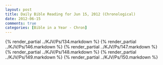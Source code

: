 ```yaml
---
layout: post
title: Daily Bible Reading for Jun 15, 2012 (Chronological)
date: 2012-06-15
comments: true
categories: [Bible in a Year - Chron]
---
```

{% render_partial ../KJV/Ps/134.markdown %}
{% render_partial ../KJV/Ps/146.markdown %}
{% render_partial ../KJV/Ps/147.markdown %}
{% render_partial ../KJV/Ps/148.markdown %}
{% render_partial ../KJV/Ps/149.markdown %}
{% render_partial ../KJV/Ps/150.markdown %}
